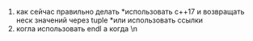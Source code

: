 1) как сейчас правильно делать
    *использовать с++17 и возвращать неск значений через tuple
    *или использовать ссылки
2) когла использовать endl а когда \n